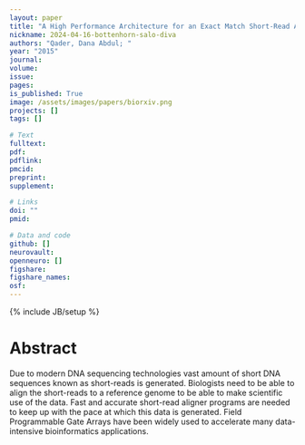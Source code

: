 ```yaml
---
layout: paper
title: "A High Performance Architecture for an Exact Match Short-Read Aligner Using Burrows-Wheeler Aligner on FPGAs"
nickname: 2024-04-16-bottenhorn-salo-diva
authors: "Qader, Dana Abdul; "
year: "2015"
journal: 
volume: 
issue:
pages: 
is_published: True
image: /assets/images/papers/biorxiv.png
projects: []
tags: []

# Text
fulltext:
pdf:
pdflink:
pmcid:
preprint: 
supplement:

# Links
doi: ""
pmid:

# Data and code
github: []
neurovault:
openneuro: []
figshare:
figshare_names:
osf:
---
```

{% include JB/setup %}

# Abstract

Due to modern DNA sequencing technologies vast amount of short DNA sequences known as short-reads is generated. Biologists need to be able to align the short-reads to a reference genome to be able to make scientific use of the data. Fast and accurate short-read aligner programs are needed to keep up with the pace at which this data is generated. Field Programmable Gate Arrays have been widely used to accelerate many data-intensive bioinformatics applications.
